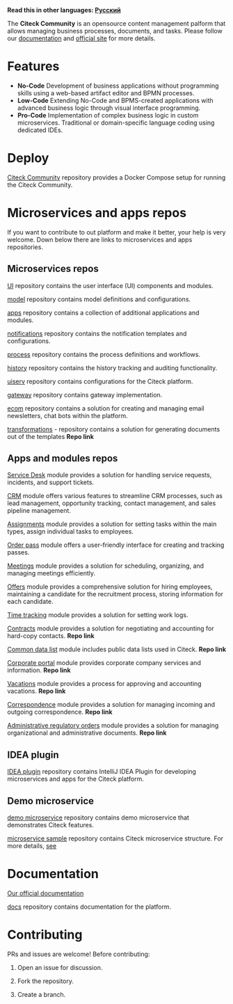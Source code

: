 **Read this in other languages: [Русский](README.md)**

The **Citeck Community** is an opensource content management palform that allows managing business processes, documents, and tasks.
Please follow our [documentation](https://citeck-ecos.readthedocs.io/) and [official site](https://www.citeck.ru/) for more details.

# Features

* **No-Code** Development of business applications without programming skills using a web-based artifact editor and BPMN processes.
* **Low-Code** Extending No-Code and BPMS-created applications with advanced business logic through visual interface programming.
* **Pro-Code** Implementation of complex business logic in custom microservices. Traditional or domain-specific language coding using dedicated IDEs.

# Deploy

[Citeck Community](https://github.com/Citeck/citeck-community) repository provides a Docker Compose setup for running the Citeck Community.

# Microservices and apps repos

If you want to contribute to out platform and make it better, your help is very welcome. Down below there are links to microservices and apps repositories.

## Microservices repos

[UI](https://github.com/Citeck/ecos-ui) repository contains the user interface (UI) components and modules.

[model](https://github.com/Citeck/ecos-model) repository contains model definitions and configurations.

[apps](https://github.com/Citeck/ecos-apps)  repository contains a collection of additional applications and modules.

[notifications](https://github.com/Citeck/ecos-notifications) repository contains the notification templates and configurations.

[process](https://github.com/Citeck/ecos-process) repository contains the process definitions and workflows.

[history](https://github.com/Citeck/ecos-history) repository contains the history tracking and auditing functionality.

[uiserv](https://github.com/Citeck/ecos-uiserv) repository contains configurations for the Citeck platform.

[gateway](https://github.com/Citeck/ecos-gateway) repository contains gateway implementation.

[ecom](https://github.com/Citeck/ecos-ecom) repository contains a solution for creating and managing email newsletters, chat bots within the platform.

[transformations]() - repository contains a solution for generating documents out of the templates **Repo link**

## Apps and modules repos

[Service Desk](https://github.com/Citeck/ecos-service-desk) module provides a solution for handling service requests, incidents, and support tickets. 

[CRM](https://github.com/Citeck/ecos-crm) module offers various features to streamline CRM processes, such as lead management, opportunity tracking, contact management, and sales pipeline management.

[Assignments](https://github.com/Citeck/ecos-assignments) module provides a solution for setting tasks within the main types, assign individual tasks to employees.

[Order pass](https://github.com/Citeck/ecos-order-pass) module offers a user-friendly interface for creating and tracking passes. 

[Meetings](https://github.com/Citeck/ecos-meetings) module provides a  solution for scheduling, organizing, and managing meetings efficiently. 

[Offers](https://github.com/Citeck/ecos-offers) module provides a comprehensive solution for hiring employees, maintaining a candidate for the recruitment process, storing information for each candidate.

[Time tracking](https://github.com/Citeck/ecos-time-tracking) module provides a solution for setting work logs.

[Contracts]() module provides a solution for negotiating and accounting for hard-copy contacts. **Repo link**

[Common data list]() module includes public data lists used in Citeck. **Repo link**

[Corporate portal]() module provides corporate company services and information. **Repo link**

[Vacations]() module provides a process for approving and accounting vacations. **Repo link**

[Correspondence]() module provides a solution for managing incoming and outgoing correspondence. **Repo link**

[Administrative regulatory orders]() module provides a solution for managing organizational and administrative documents. **Repo link**

## IDEA plugin

[IDEA plugin](https://github.com/Citeck/ecos-idea-plugin) repository contains IntelliJ IDEA Plugin for developing microservices and apps for the Citeck platform.
	
## Demo microservice

[demo microservice](https://github.com/Citeck/ecos-demo-app) repository contains demo microservice that demonstrates Citeck features.

[microservice sample](https://github.com/Citeck/ecos-webapp-sample/tree/main/minimal-sample) repository contains Citeck microservice structure. For more details, [see](https://citeck-ecos.readthedocs.io/ru/latest/general/Microservices/new_microservice.html)
		
# Documentation

[Our official documentation](https://citeck-ecos.readthedocs.io/)

[docs](https://github.com/Citeck/ecos-docs) repository contains documentation for the platform.

# Contributing

PRs and issues are welcome! Before contributing:

1. Open an issue for discussion.

2. Fork the repository.

3. Create a branch.
